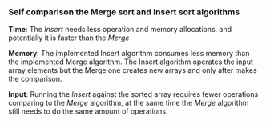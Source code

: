 ### Self comparison the Merge sort and Insert sort algorithms

**Time**: The _Insert_ needs less operation and memory allocations, and potentially it is faster than the _Merge_

**Memory**: The implemented Insert algorithm consumes less memory than the implemented Merge algorithm. The Insert
algorithm operates the input array elements but the Merge one creates new arrays and only after makes the comparison.

**Input**: Running the _Insert_ against the sorted array requires fewer operations comparing to the _Merge_ algorithm,
at the same time the _Merge_ algorithm still needs to do the same amount of operations.
